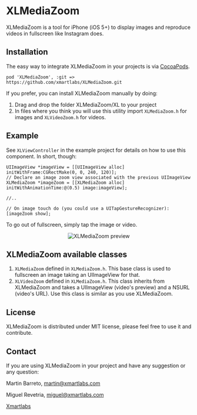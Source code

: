 XLMediaZoom
========

XLMediaZoom is a tool for iPhone (iOS 5+) to display images and reproduce videos in fullscreen like Instagram does.

Installation
--------

The easy way to integrate XLMediaZoom in your projects is via [CocoaPods](http://cocoapods.org).

`pod 'XLMediaZoom', :git => https://github.com/xmartlabs/XLMediaZoom.git`

If you prefer, you can install XLMediaZoom manually by doing:
1. Drag and drop the folder XLMediaZoom/XL to your project
2. In files where you think you will use this utility import `XLMediaZoom.h` for images and `XLVideoZoom.h` for videos.

Example
--------

See `XLViewController` in the example project for details on how to use this component. In short, though:

```objc
UIImageView *imageView = [[UIImageView alloc] initWithFrame:CGRectMake(0, 0, 240, 120)];
// Declare an image zoom view associated with the previous UIImageView
XLMediaZoom *imageZoom = [[XLMediaZoom alloc] initWithAnimationTime:@(0.5) image:imageView];

//..

// On image touch do (you could use a UITapGestureRecognizer):
[imageZoom show];
```

To go out of fullscreen, simply tap the image or video.

<P ALIGN="CENTER">
<IMG SRC="https://f.cloud.github.com/assets/4791678/963545/40015214-0505-11e3-9564-d97a294e823b.gif" ALT="XLMediaZoom preview"/>
</P>

XLMediaZoom available classes
--------

1. `XLMediaZoom` defined in `XLMediaZoom.h`. This base class is used to fullscreen an image taking an UIImageView for that.
2. `XLVideoZoom` defined in `XLMediaZoom.h`. This class inherits from XLMediaZoom and takes a UIImageView (video's preview) and a NSURL (video's URL).
Use this class is similar as you use XLMediaZoom.

License
--------
XLMediaZoom is distributed under MIT license, please feel free to use it and contribute.

Contact
--------

If you are using XLMediaZoom in your project and have any suggestion or any question:

Martin Barreto, <martin@xmartlabs.com>

Miguel Revetria, <miguel@xmartlabs.com>

[Xmartlabs](www.xmartlabs.com)